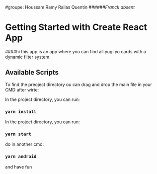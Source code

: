 #groupe: Houssam Ramy Railas Quentin
######*Franck absent*
# Getting Started with Create React App

####hi this app is an app where you can find all yugi yo cards with a dynamic filter system.


## Available Scripts

To find the preoject directory ou can drag and drop the main file in your CMD after wirte:


In the project directory, you can run:

### `yarn install`

In the project directory, you can run:

### `yarn start`

do in another cmd:

### `yarn android`

and have fun


